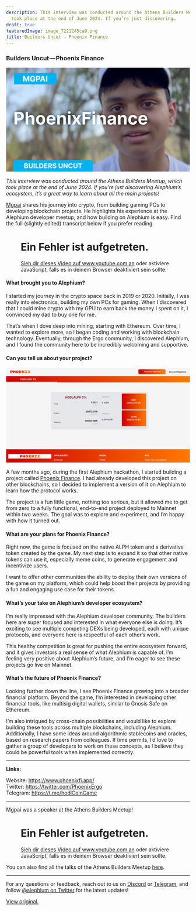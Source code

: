 ```yaml
---
description: This interview was conducted around the Athens Builders Meetup, which
  took place at the end of June 2024. If you’re just discovering…
draft: true
featuredImage: image_7221245ca9.png
title: Builders Uncut — Phoenix Finance
---
```


### Builders Uncut — Phoenix Finance

![](image_7221245ca9.png)

_This interview was conducted around the Athens Builders Meetup, which took place at the end of June 2024. If you’re just discovering Alephium’s ecosystem, it’s a great way to learn about all the main projects!_

<a href="https://x.com/shishirpai" class="markup--anchor markup--p-anchor" data-href="https://x.com/shishirpai" rel="noopener" target="_blank">Mgpai</a> shares his journey into crypto, from building gaming PCs to developing blockchain projects. He highlights his experience at the Alephium developer meetup, and how building on Alephium is easy. Find the full (slightly edited) transcript below if you prefer reading.

<figure id="3850" class="graf graf--figure graf--iframe graf-after--p">

<h1 id="ein-fehler-ist-aufgetreten." class="message">Ein Fehler ist aufgetreten.</h1>
<a href="https://www.youtube.com/watch?v=1TUzuEMt2VM" target="_blank">Sieh dir dieses Video auf www.youtube.com an</a> oder aktiviere JavaScript, falls es in deinem Browser deaktiviert sein sollte.
</figure>

#### What brought you to Alephium?

I started my journey in the crypto space back in 2019 or 2020. Initially, I was really into electronics, building my own PCs for gaming. When I discovered that I could mine crypto with my GPU to earn back the money I spent on it, I convinced my dad to buy one for me.

That’s when I dove deep into mining, starting with Ethereum. Over time, I wanted to explore more, so I began coding and working with blockchain technology. Eventually, through the Ergo community, I discovered Alephium, and I found the community here to be incredibly welcoming and supportive.

#### Can you tell us about your project?

![](image_5ae3dee76d.png)

A few months ago, during the first Alephium hackathon, I started building a project called <a href="https://www.phoenixfi.app/" class="markup--anchor markup--p-anchor" data-href="https://www.phoenixfi.app/" rel="noopener" target="_blank">Phoenix Finance</a>. I had already developed this project on other blockchains, so I decided to implement a version of it on Alephium to learn how the protocol works.

The project is a fun little game, nothing too serious, but it allowed me to get from zero to a fully functional, end-to-end project deployed to Mainnet within two weeks. The goal was to explore and experiment, and I’m happy with how it turned out.

#### What are your plans for Phoenix Finance?

Right now, the game is focused on the native ALPH token and a derivative token created by the game. My next step is to expand it so that other native tokens can use it, especially meme coins, to generate engagement and incentivize users.

I want to offer other communities the ability to deploy their own versions of the game on my platform, which could help boost their projects by providing a fun and engaging use case for their tokens.

#### What’s your take on Alephium’s developer ecosystem?

I’m really impressed with the Alephium developer community. The builders here are super focused and interested in what everyone else is doing. It’s exciting to see multiple competing DEXs being developed, each with unique protocols, and everyone here is respectful of each other’s work.

This healthy competition is great for pushing the entire ecosystem forward, and it gives investors a real sense of what Alephium is capable of. I’m feeling very positive about Alephium’s future, and I’m eager to see these projects go live on Mainnet.

#### What’s the future of Phoenix Finance?

Looking further down the line, I see Phoenix Finance growing into a broader financial platform. Beyond the game, I’m interested in developing other financial tools, like multisig digital wallets, similar to Gnosis Safe on Ethereum.

I’m also intrigued by cross-chain possibilities and would like to explore building these tools across multiple blockchains, including Alephium. Additionally, I have some ideas around algorithmic stablecoins and oracles, based on research papers from colleagues. If time permits, I’d love to gather a group of developers to work on these concepts, as I believe they could be powerful tools when implemented correctly.

---

**Links:**

Website: <a href="https://www.phoenixfi.app/" class="markup--anchor markup--p-anchor" data-href="https://www.phoenixfi.app/" rel="nofollow noopener" target="_blank">https://www.phoenixfi.app/</a>  
Twitter: <a href="https://twitter.com/PhoenixErgo" class="markup--anchor markup--p-anchor" data-href="https://twitter.com/PhoenixErgo" rel="nofollow noopener" target="_blank">https://twitter.com/PhoenixErgo</a>  
Telegram: <a href="https://t.me/hodlCoinGame" class="markup--anchor markup--p-anchor" data-href="https://t.me/hodlCoinGame" rel="nofollow noopener" target="_blank">https://t.me/hodlCoinGame</a>

---

Mgpai was a speaker at the Athens Builders Meetup!

<figure id="ae13" class="graf graf--figure graf--iframe graf-after--p">

<h1 id="ein-fehler-ist-aufgetreten." class="message">Ein Fehler ist aufgetreten.</h1>
<a href="https://www.youtube.com/watch?v=jhzjXJjMDSk" target="_blank">Sieh dir dieses Video auf www.youtube.com an</a> oder aktiviere JavaScript, falls es in deinem Browser deaktiviert sein sollte.
</figure>

You can also find all the talks of the Athens Builders Meetup <a href="https://medium.com/@alephium/all-the-athens-meetup-presentations-f419195640ce" class="markup--anchor markup--p-anchor" data-href="https://medium.com/@alephium/all-the-athens-meetup-presentations-f419195640ce" rel="noopener" target="_blank">here</a>.

---

For any questions or feedback, reach out to us on <a href="http://alephium.org/discord" class="markup--anchor markup--p-anchor" data-href="http://alephium.org/discord" rel="noopener ugc nofollow noopener" target="_blank">Discord</a> or <a href="https://t.me/alephiumgroup" class="markup--anchor markup--p-anchor" data-href="https://t.me/alephiumgroup" rel="noopener ugc nofollow noopener" target="_blank">Telegram</a>, and follow <a href="https://x.com/alephium" class="markup--anchor markup--p-anchor" data-href="https://x.com/alephium" rel="noopener ugc nofollow noopener" target="_blank">@alephium on Twitter</a> for the latest updates!

[View original.](https://medium.com/p/98744dd31eb5)
